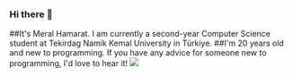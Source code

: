 ### Hi there 👋
##It's Meral Hamarat. I am currently a second-year Computer Science student at Tekirdag Namik Kemal University in Türkiye.
##I'm 20 years old and new to programming. If you have any advice for someone new to programming, I'd love to hear it!
![](github.com/meralhamarat/meralhamarat/raw/main/https://raw.githubusercontent.com/meralhamarat/meralhamarat/main/media/Fb-3t8DacAYx3D7.jpg)
